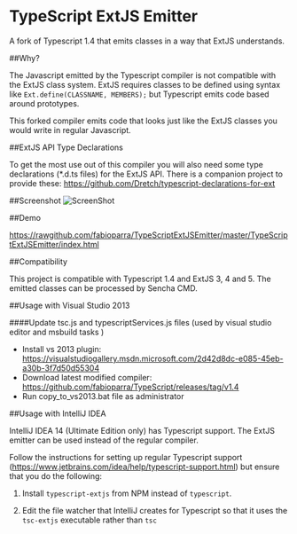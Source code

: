 TypeScript ExtJS Emitter
======================

A fork of Typescript 1.4 that emits classes in a way that ExtJS understands.

##Why?

The Javascript emitted by the Typescript compiler is not compatible with the ExtJS class system. ExtJS requires classes to be defined using syntax like `Ext.define(CLASSNAME, MEMBERS);` but Typescript emits code based around prototypes.

This forked compiler emits code that looks just like the ExtJS classes you would write in regular Javascript.

##ExtJS API Type Declarations

To get the most use out of this compiler you will also need some type declarations (*.d.ts files) for the ExtJS API. There is a companion project to provide these: https://github.com/Dretch/typescript-declarations-for-ext

##Screenshot
![ScreenShot](https://raw.github.com/fabioparra/TypeScriptExtJSEmitter/master/TypeScriptExtJSEmitter/images/screenshot.jpg)

##Demo

https://rawgithub.com/fabioparra/TypeScriptExtJSEmitter/master/TypeScriptExtJSEmitter/index.html

##Compatibility

This project is compatible with Typescript 1.4 and ExtJS 3, 4 and 5. The emitted classes can be processed by Sencha CMD.

##Usage with Visual Studio 2013

####Update tsc.js and typescriptServices.js files (used by visual studio editor and msbuild tasks )

- Install vs 2013 plugin: https://visualstudiogallery.msdn.microsoft.com/2d42d8dc-e085-45eb-a30b-3f7d50d55304
- Download latest modified compiler: https://github.com/fabioparra/TypeScript/releases/tag/v1.4
- Run copy_to_vs2013.bat file as administrator

##Usage with IntelliJ IDEA

IntelliJ IDEA 14 (Ultimate Edition only) has Typescript support. The ExtJS emitter can be used instead of the regular compiler.

Follow the instructions for setting up regular Typescript support (https://www.jetbrains.com/idea/help/typescript-support.html) but ensure that you do the following:

1.  Install `typescript-extjs` from NPM instead of `typescript`.

2.  Edit the file watcher that IntelliJ creates for Typescript so that it uses the `tsc-extjs` executable rather than `tsc`

